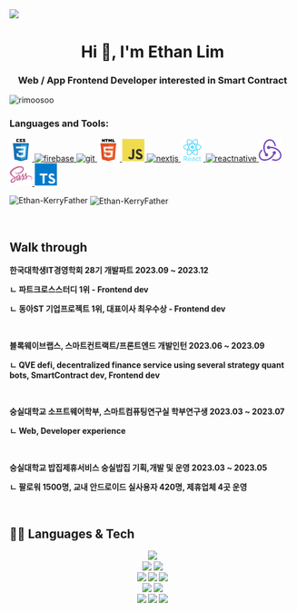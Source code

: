 <img src="https://capsule-render.vercel.app/api?type=waving&color=auto&height=300&section=header" />

<h1 align="center">Hi 👋, I'm Ethan Lim</h1>
<h3 align="center">Web / App Frontend Developer interested in Smart Contract</h3>

<p align="left"> <img src="https://komarev.com/ghpvc/?username=rimoosoo&label=Profile%20views&color=0e75b6&style=flat" alt="rimoosoo" /> </p>

<p align="left">
</p>

<h3 align="left">Languages and Tools:</h3>
<p align="left"> <a href="https://www.w3schools.com/css/" target="_blank" rel="noreferrer"> <img src="https://raw.githubusercontent.com/devicons/devicon/master/icons/css3/css3-original-wordmark.svg" alt="css3" width="40" height="40"/> </a> <a href="https://firebase.google.com/" target="_blank" rel="noreferrer"> <img src="https://www.vectorlogo.zone/logos/firebase/firebase-icon.svg" alt="firebase" width="40" height="40"/> </a> <a href="https://git-scm.com/" target="_blank" rel="noreferrer"> <img src="https://www.vectorlogo.zone/logos/git-scm/git-scm-icon.svg" alt="git" width="40" height="40"/> </a> <a href="https://www.w3.org/html/" target="_blank" rel="noreferrer"> <img src="https://raw.githubusercontent.com/devicons/devicon/master/icons/html5/html5-original-wordmark.svg" alt="html5" width="40" height="40"/> </a> <a href="https://developer.mozilla.org/en-US/docs/Web/JavaScript" target="_blank" rel="noreferrer"> <img src="https://raw.githubusercontent.com/devicons/devicon/master/icons/javascript/javascript-original.svg" alt="javascript" width="40" height="40"/> </a> <a href="https://nextjs.org/" target="_blank" rel="noreferrer"> <img src="https://cdn.worldvectorlogo.com/logos/nextjs-2.svg" alt="nextjs" width="40" height="40"/> </a> <a href="https://reactjs.org/" target="_blank" rel="noreferrer"> <img src="https://raw.githubusercontent.com/devicons/devicon/master/icons/react/react-original-wordmark.svg" alt="react" width="40" height="40"/> </a> <a href="https://reactnative.dev/" target="_blank" rel="noreferrer"> <img src="https://reactnative.dev/img/header_logo.svg" alt="reactnative" width="40" height="40"/> </a> <a href="https://redux.js.org" target="_blank" rel="noreferrer"> <img src="https://raw.githubusercontent.com/devicons/devicon/master/icons/redux/redux-original.svg" alt="redux" width="40" height="40"/> </a> <a href="https://sass-lang.com" target="_blank" rel="noreferrer"> <img src="https://raw.githubusercontent.com/devicons/devicon/master/icons/sass/sass-original.svg" alt="sass" width="40" height="40"/> </a> <a href="https://www.typescriptlang.org/" target="_blank" rel="noreferrer"> <img src="https://raw.githubusercontent.com/devicons/devicon/master/icons/typescript/typescript-original.svg" alt="typescript" width="40" height="40"/> </a> </p>

<p><img align="left" src="https://github-readme-stats.vercel.app/api/top-langs?username=Ethan-KerryFather&show_icons=true&locale=en&layout=compact" alt="Ethan-KerryFather" /></p>

<p>&nbsp;<img align="center" src="https://github-readme-stats.vercel.app/api?username=Ethan-KerryFather&show_icons=true&locale=en" alt="Ethan-KerryFather" /></p>



<br/>
<h2>Walk through</h2>
<b><p>한국대학생IT경영학회 28기 개발파트 2023.09 ~ 2023.12</p><b/>
<p>ㄴ 파트크로스스터디 1위 - Frontend dev</p>
<p>ㄴ 동아ST 기업프로젝트 1위, 대표이사 최우수상 - Frontend dev</p>
<br/>
<b><p>블록웨이브랩스, 스마트컨트랙트/프론트엔드 개발인턴 2023.06 ~ 2023.09</p><b/>
<p>ㄴ QVE defi, decentralized finance service using several strategy quant bots, SmartContract dev, Frontend dev</p>
<br/>
<b><p>숭실대학교 소프트웨어학부, 스마트컴퓨팅연구실 학부연구생 2023.03 ~ 2023.07</p><b/>
<p>ㄴ Web, Developer experience</p>
<br/>
<b><p>숭실대학교 밥집제휴서비스 숭실밥집 기획,개발 및 운영 2023.03 ~ 2023.05</p><b/>
<p>ㄴ 팔로워 1500명, 교내 안드로이드 실사용자 420명, 제휴업체 4곳 운영</p>




<br/>
<h2>👨‍💻 Languages & Tech</h2>
<div align="center">
	<img src="https://img.shields.io/badge/HTML5-E34F26?style=flat&logo=HTML5&logoColor=white" />
	<br/>
	<img src="https://img.shields.io/badge/CSS3-1572B6?style=flat&logo=CSS3&logoColor=white" />
	<img src="https://img.shields.io/badge/JavaScript-F7DF1E?style=flat&logo=JavaScript&logoColor=white" />
	<br/>
	<img src="https://img.shields.io/badge/React-61DAFB?style=flat&logo=React&logoColor=white" />
	<img src="https://img.shields.io/badge/ReactNative-61DAFB?style=flat&logo=React&logoColor=white" />
	<img src="https://img.shields.io/badge/Redux-764ABC?style=flat&logo=Redux&logoColor=white" />
	<br/>
	<img src="https://img.shields.io/badge/Jotai-764ABC?style=flat&logo=Redux&logoColor=white" />
	<img src="https://img.shields.io/badge/Firebase-FFCA28?style=flat&logo=Firebase&logoColor=white" />
	<br/>
	<img src="https://img.shields.io/badge/Solidity-363636?style=flat&logo=Solidity&logoColor=white" />
	<img src="https://img.shields.io/badge/TypeScript-007ACC?style=flat&logo=TypeScript&logoColor=white" />
	<img src="https://img.shields.io/badge/Next.js-000000?style=flat&logo=Next.js&logoColor=white" />
	<br/>
</div>


<br/><br/>



